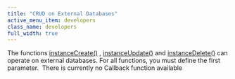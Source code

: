 ```yaml
---
title: "CRUD on External Databases"
active_menu_item: developers
class_name: developers
full_width: true
---
```



The functions [instanceCreate()](../../../../../scripting-apis/client-api/instance-data-functions/instancecreate.htm) , [instanceUpdate()](../../../../../scripting-apis/client-api/instance-data-functions/instancesave.htm) and [instanceDelete()](../../../../../scripting-apis/client-api/instance-data-functions/instancedelete.htm) can operate on external databases. For all functions, you must define the first parameter.  There is currently no Callback function available
